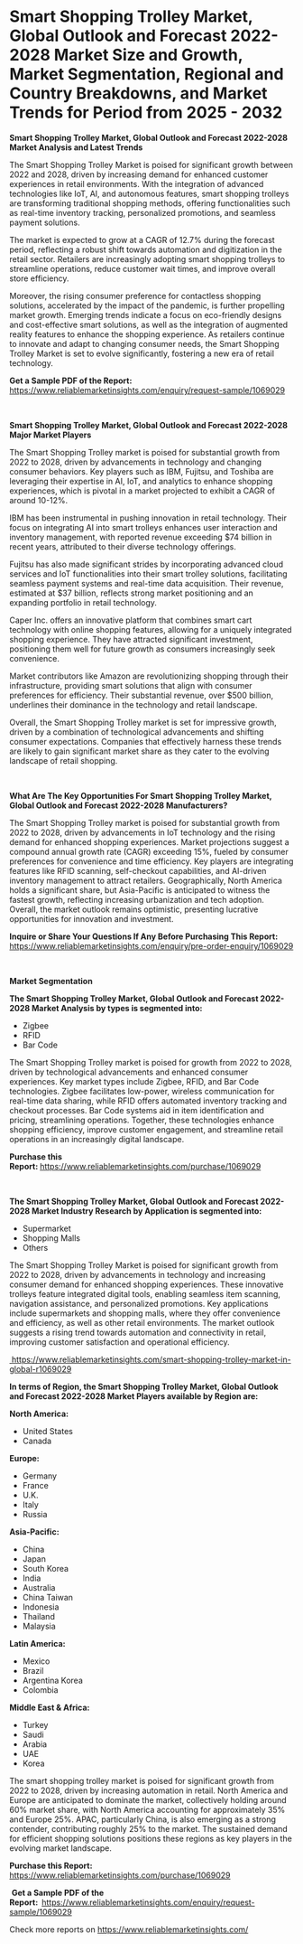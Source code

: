 <p><h1>Smart Shopping Trolley Market, Global Outlook and Forecast 2022-2028 Market Size and Growth, Market Segmentation, Regional and Country Breakdowns, and Market Trends for Period from 2025 -  2032</h1></p><p><strong>Smart Shopping Trolley Market, Global Outlook and Forecast 2022-2028 Market Analysis and Latest Trends</strong></p>
<p><p>The Smart Shopping Trolley Market is poised for significant growth between 2022 and 2028, driven by increasing demand for enhanced customer experiences in retail environments. With the integration of advanced technologies like IoT, AI, and autonomous features, smart shopping trolleys are transforming traditional shopping methods, offering functionalities such as real-time inventory tracking, personalized promotions, and seamless payment solutions. </p><p>The market is expected to grow at a CAGR of 12.7% during the forecast period, reflecting a robust shift towards automation and digitization in the retail sector. Retailers are increasingly adopting smart shopping trolleys to streamline operations, reduce customer wait times, and improve overall store efficiency. </p><p>Moreover, the rising consumer preference for contactless shopping solutions, accelerated by the impact of the pandemic, is further propelling market growth. Emerging trends indicate a focus on eco-friendly designs and cost-effective smart solutions, as well as the integration of augmented reality features to enhance the shopping experience. As retailers continue to innovate and adapt to changing consumer needs, the Smart Shopping Trolley Market is set to evolve significantly, fostering a new era of retail technology.</p></p>
<p><strong>Get a Sample PDF of the Report:&nbsp;</strong> <a href="https://www.reliablemarketinsights.com/enquiry/request-sample/1069029?utm_campaign=2563&utm_medium=2&utm_source=Github&utm_content=ia&utm_term=21032025&utm_id=smart-shopping-trolley-market-global-outlook-and-forecast-2022-2028">https://www.reliablemarketinsights.com/enquiry/request-sample/1069029</a></p>
<p>&nbsp;</p>
<p><strong>Smart Shopping Trolley Market, Global Outlook and Forecast 2022-2028 Major Market Players</strong></p>
<p><p>The Smart Shopping Trolley market is poised for substantial growth from 2022 to 2028, driven by advancements in technology and changing consumer behaviors. Key players such as IBM, Fujitsu, and Toshiba are leveraging their expertise in AI, IoT, and analytics to enhance shopping experiences, which is pivotal in a market projected to exhibit a CAGR of around 10-12%.</p><p>IBM has been instrumental in pushing innovation in retail technology. Their focus on integrating AI into smart trolleys enhances user interaction and inventory management, with reported revenue exceeding $74 billion in recent years, attributed to their diverse technology offerings.</p><p>Fujitsu has also made significant strides by incorporating advanced cloud services and IoT functionalities into their smart trolley solutions, facilitating seamless payment systems and real-time data acquisition. Their revenue, estimated at $37 billion, reflects strong market positioning and an expanding portfolio in retail technology.</p><p>Caper Inc. offers an innovative platform that combines smart cart technology with online shopping features, allowing for a uniquely integrated shopping experience. They have attracted significant investment, positioning them well for future growth as consumers increasingly seek convenience.</p><p>Market contributors like Amazon are revolutionizing shopping through their infrastructure, providing smart solutions that align with consumer preferences for efficiency. Their substantial revenue, over $500 billion, underlines their dominance in the technology and retail landscape.</p><p>Overall, the Smart Shopping Trolley market is set for impressive growth, driven by a combination of technological advancements and shifting consumer expectations. Companies that effectively harness these trends are likely to gain significant market share as they cater to the evolving landscape of retail shopping.</p></p>
<p>&nbsp;</p>
<p><strong>What Are The Key Opportunities For Smart Shopping Trolley Market, Global Outlook and Forecast 2022-2028 Manufacturers?</strong></p>
<p><p>The Smart Shopping Trolley market is poised for substantial growth from 2022 to 2028, driven by advancements in IoT technology and the rising demand for enhanced shopping experiences. Market projections suggest a compound annual growth rate (CAGR) exceeding 15%, fueled by consumer preferences for convenience and time efficiency. Key players are integrating features like RFID scanning, self-checkout capabilities, and AI-driven inventory management to attract retailers. Geographically, North America holds a significant share, but Asia-Pacific is anticipated to witness the fastest growth, reflecting increasing urbanization and tech adoption. Overall, the market outlook remains optimistic, presenting lucrative opportunities for innovation and investment.</p></p>
<p><strong>Inquire or Share Your Questions If Any Before Purchasing This Report:</strong> <a href="https://www.reliablemarketinsights.com/enquiry/pre-order-enquiry/1069029?utm_campaign=2563&utm_medium=2&utm_source=Github&utm_content=ia&utm_term=21032025&utm_id=smart-shopping-trolley-market-global-outlook-and-forecast-2022-2028">https://www.reliablemarketinsights.com/enquiry/pre-order-enquiry/1069029</a></p>
<p>&nbsp;</p>
<p><strong>Market Segmentation</strong></p>
<p><strong>The Smart Shopping Trolley Market, Global Outlook and Forecast 2022-2028 Market Analysis by types is segmented into:</strong></p>
<p><ul><li>Zigbee</li><li>RFID</li><li>Bar Code</li></ul></p>
<p><p>The Smart Shopping Trolley market is poised for growth from 2022 to 2028, driven by technological advancements and enhanced consumer experiences. Key market types include Zigbee, RFID, and Bar Code technologies. Zigbee facilitates low-power, wireless communication for real-time data sharing, while RFID offers automated inventory tracking and checkout processes. Bar Code systems aid in item identification and pricing, streamlining operations. Together, these technologies enhance shopping efficiency, improve customer engagement, and streamline retail operations in an increasingly digital landscape.</p></p>
<p><strong>Purchase this Report:&nbsp;</strong><a href="https://www.reliablemarketinsights.com/purchase/1069029?utm_campaign=2563&utm_medium=2&utm_source=Github&utm_content=ia&utm_term=21032025&utm_id=smart-shopping-trolley-market-global-outlook-and-forecast-2022-2028">https://www.reliablemarketinsights.com/purchase/1069029</a></p>
<p>&nbsp;</p>
<p><strong>The Smart Shopping Trolley Market, Global Outlook and Forecast 2022-2028 Market Industry Research by Application is segmented into:</strong></p>
<p><ul><li>Supermarket</li><li>Shopping Malls</li><li>Others</li></ul></p>
<p><p>The Smart Shopping Trolley Market is poised for significant growth from 2022 to 2028, driven by advancements in technology and increasing consumer demand for enhanced shopping experiences. These innovative trolleys feature integrated digital tools, enabling seamless item scanning, navigation assistance, and personalized promotions. Key applications include supermarkets and shopping malls, where they offer convenience and efficiency, as well as other retail environments. The market outlook suggests a rising trend towards automation and connectivity in retail, improving customer satisfaction and operational efficiency.</p></p>
<p><a href="https://www.reliablemarketinsights.com/smart-shopping-trolley-market-in-global-r1069029?utm_campaign=2563&utm_medium=2&utm_source=Github&utm_content=ia&utm_term=21032025&utm_id=smart-shopping-trolley-market-global-outlook-and-forecast-2022-2028">&nbsp;https://www.reliablemarketinsights.com/smart-shopping-trolley-market-in-global-r1069029</a></p>
<p><strong>In terms of Region, the Smart Shopping Trolley Market, Global Outlook and Forecast 2022-2028 Market Players available by Region are:</strong></p>
<p>
    <p> <strong> North America: </strong>
        <ul>
            <li>United States</li>
            <li>Canada</li>
        </ul>
        </p> 
    <p> <strong> Europe: </strong>
        <ul>
            <li>Germany</li>
            <li>France</li>
            <li>U.K.</li>
            <li>Italy</li>
            <li>Russia</li>
        </ul>
        </p> 
    <p> <strong> Asia-Pacific: </strong>
        <ul>
            <li>China</li>
            <li>Japan</li>
            <li>South Korea</li>
            <li>India</li>
            <li>Australia</li>
            <li>China Taiwan</li>
            <li>Indonesia</li>
            <li>Thailand</li>
            <li>Malaysia</li>
        </ul>
        </p> 
    <p> <strong> Latin America: </strong>
        <ul>
            <li>Mexico</li>
            <li>Brazil</li>
            <li>Argentina Korea</li>
            <li>Colombia</li>
        </ul>
        </p> 
    <p> <strong> Middle East & Africa: </strong>
        <ul>
            <li>Turkey</li>
            <li>Saudi</li>
            <li>Arabia</li>
            <li>UAE</li>
            <li>Korea</li>
        </ul>
    </p>
    </p>
<p><p>The smart shopping trolley market is poised for significant growth from 2022 to 2028, driven by increasing automation in retail. North America and Europe are anticipated to dominate the market, collectively holding around 60% market share, with North America accounting for approximately 35% and Europe 25%. APAC, particularly China, is also emerging as a strong contender, contributing roughly 25% to the market. The sustained demand for efficient shopping solutions positions these regions as key players in the evolving market landscape.</p></p>
<p><strong>Purchase this Report: </strong><a href="https://www.reliablemarketinsights.com/purchase/1069029?utm_campaign=2563&utm_medium=2&utm_source=Github&utm_content=ia&utm_term=21032025&utm_id=smart-shopping-trolley-market-global-outlook-and-forecast-2022-2028">https://www.reliablemarketinsights.com/purchase/1069029</a></p>
<p>&nbsp;<strong>Get a Sample PDF of the Report:&nbsp;&nbsp;</strong><a href="https://www.reliablemarketinsights.com/enquiry/request-sample/1069029?utm_campaign=2563&utm_medium=2&utm_source=Github&utm_content=ia&utm_term=21032025&utm_id=smart-shopping-trolley-market-global-outlook-and-forecast-2022-2028">https://www.reliablemarketinsights.com/enquiry/request-sample/1069029</a></p>
<p><strong></strong></p>
<p>Check more reports on <a href="https://www.reliablemarketinsights.com/?utm_campaign=2563&utm_medium=2&utm_source=Github&utm_content=ia&utm_term=21032025&utm_id=smart-shopping-trolley-market-global-outlook-and-forecast-2022-2028">https://www.reliablemarketinsights.com/</a></p>